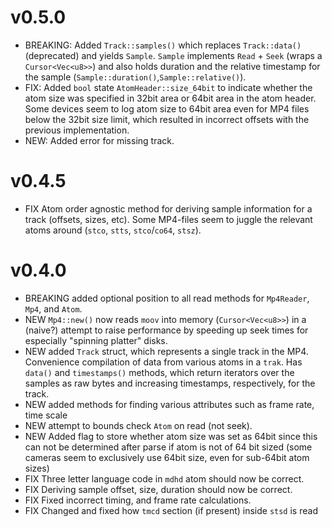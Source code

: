 # v0.5.0
- BREAKING: Added `Track::samples()` which replaces `Track::data()` (deprecated) and yields `Sample`. `Sample` implements `Read` + `Seek` (wraps a `Cursor<Vec<u8>>`) and also holds duration and the relative timestamp for the sample (`Sample::duration()`,`Sample::relative()`).
- FIX: Added `bool` state `AtomHeader::size_64bit` to indicate whether the atom size was specified in 32bit area or 64bit area in the atom header. Some devices seem to log atom size to 64bit area even for MP4 files below the 32bit size limit, which resulted in incorrect offsets with the previous implementation.
- NEW: Added error for missing track.

# v0.4.5
- FIX Atom order agnostic method for deriving sample information for a track (offsets, sizes, etc). Some MP4-files seem to juggle the relevant atoms around (`stco`, `stts`, `stco`/`co64`, `stsz`).

# v0.4.0
- BREAKING added optional position to all read methods for `Mp4Reader`, `Mp4`, and `Atom`.
- NEW `Mp4::new()` now reads `moov` into memory (`Cursor<Vec<u8>>`) in a (naive?) attempt to raise performance by speeding up seek times for especially "spinning platter" disks.
- NEW added `Track` struct, which represents a single track in the MP4. Convenience compilation of data from various atoms in a `trak`. Has `data()` and `timestamps()` methods, which return iterators over the samples as raw bytes and increasing timestamps, respectively, for the track.
- NEW added methods for finding various attributes such as frame rate, time scale
- NEW attempt to bounds check `Atom` on read (not seek).
- NEW Added flag to store whether atom size was set as 64bit since this can not be determined after parse if atom is not of 64 bit sized (some cameras seem to exclusively use 64bit size, even for sub-64bit atom sizes)
- FIX Three letter language code in `mdhd` atom should now be correct.
- FIX Deriving sample offset, size, duration should now be correct.
- FIX Fixed incorrect timing, and frame rate calculations.
- FIX Changed and fixed how `tmcd` section (if present) inside `stsd` is read
